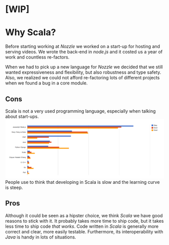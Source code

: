 # [WIP]
# Why Scala?

Before starting working at *Nozzle* we worked on a start-up for hosting and serving videos.
We wrote the back-end in *node.js* and it costed us a year of work and countless re-factors.

When we had to pick up a new language for *Nozzle* we decided that we still wanted expressiveness and flexibility, but also robustness and type safety.
Also, we realized we could not afford re-factoring lots of different projects when we found a bug in a core module.

## Cons 

Scala is not a very used programming language, especially when talking about start-ups.
![](imgs/scala_startup.png)
People use to think that developing in Scala is slow and the learning curve is steep.

## Pros

Although it could be seen as a hipster choice, we think *Scala* we have good reasons to stick with it.
It probably takes more time to ship code, but it takes less time to ship code *that works*.
Code written in *Scala* is generally more correct and clear, more easily testable.
Furthermore, its interoperability with *Java* is handy in lots of situations.